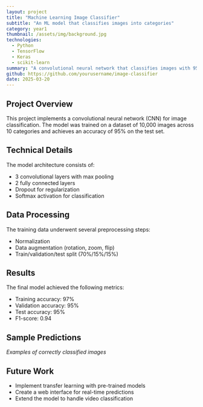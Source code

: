 ```yaml
---
layout: project
title: "Machine Learning Image Classifier"
subtitle: "An ML model that classifies images into categories"
category: year1
thumbnail: /assets/img/background.jpg
technologies: 
  - Python
  - TensorFlow
  - Keras
  - scikit-learn
summary: "A convolutional neural network that classifies images with 95% accuracy."
github: https://github.com/yourusername/image-classifier
date: 2025-03-20
---
```


## Project Overview

This project implements a convolutional neural network (CNN) for image classification. The model was trained on a dataset of 10,000 images across 10 categories and achieves an accuracy of 95% on the test set.

## Technical Details

The model architecture consists of:

- 3 convolutional layers with max pooling
- 2 fully connected layers
- Dropout for regularization
- Softmax activation for classification

## Data Processing

The training data underwent several preprocessing steps:

- Normalization
- Data augmentation (rotation, zoom, flip)
- Train/validation/test split (70%/15%/15%)

## Results

The final model achieved the following metrics:

- Training accuracy: 97%
- Validation accuracy: 95%
- Test accuracy: 95%
- F1-score: 0.94

## Sample Predictions

*Examples of correctly classified images*

## Future Work

- Implement transfer learning with pre-trained models
- Create a web interface for real-time predictions
- Extend the model to handle video classification